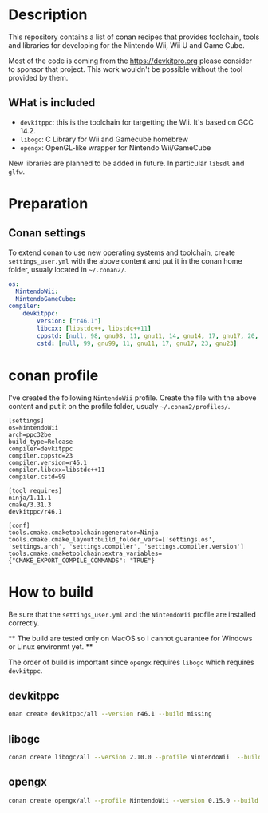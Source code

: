 # Description

This repository contains a list of conan recipes that provides toolchain, tools and libraries for developing for the Nintendo Wii, Wii U and Game Cube.

Most of the code is coming from the https://devkitpro.org please consider to sponsor that project. This work wouldn't be possible without the tool provided by them.

## WHat is included

- `devkitppc`: this is the toolchain for targetting the Wii. It's based on GCC 14.2.
- `libogc`: C Library for Wii and Gamecube homebrew
- `opengx`: OpenGL-like wrapper for Nintendo Wii/GameCube

New libraries are planned to be added in future. In particular `libsdl` and `glfw`.

# Preparation

## Conan settings

To extend conan to use new operating systems and toolchain, create `settings_user.yml` with the above content and put it in the conan home folder, usualy located in `~/.conan2/`.

```YAML
os:
  NintendoWii:
  NintendoGameCube:
compiler:
    devkitppc:
        version: ["r46.1"]
        libcxx: [libstdc++, libstdc++11]
        cppstd: [null, 98, gnu98, 11, gnu11, 14, gnu14, 17, gnu17, 20, gnu20, 23, gnu23, 26, gnu26]
        cstd: [null, 99, gnu99, 11, gnu11, 17, gnu17, 23, gnu23]
```

# conan profile

I've created the following `NintendoWii` profile. Create the file with the above content and put it on the profile folder, usualy `~/.conan2/profiles/`.

```
[settings]
os=NintendoWii
arch=ppc32be
build_type=Release
compiler=devkitppc
compiler.cppstd=23
compiler.version=r46.1
compiler.libcxx=libstdc++11
compiler.cstd=99

[tool_requires]
ninja/1.11.1
cmake/3.31.3
devkitppc/r46.1

[conf]
tools.cmake.cmaketoolchain:generator=Ninja
tools.cmake.cmake_layout:build_folder_vars=['settings.os', 'settings.arch', 'settings.compiler', 'settings.compiler.version']
tools.cmake.cmaketoolchain:extra_variables={"CMAKE_EXPORT_COMPILE_COMMANDS": "TRUE"}
```

# How to build

Be sure that the `settings_user.yml` and the `NintendoWii` profile are installed correctly.

** The build are tested only on MacOS so I cannot guarantee for Windows or Linux environmt yet. **

The order of build is important since `opengx` requires `libogc` which requires `devkitppc`. 

## devkitppc

```Bash
onan create devkitppc/all --version r46.1 --build missing
```

## libogc

```Bash
conan create libogc/all --version 2.10.0 --profile NintendoWii  --build missing
```

## opengx

```Bash
conan create opengx/all --profile NintendoWii --version 0.15.0 --build missing
```

